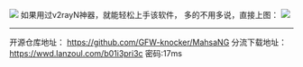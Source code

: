 ![](https://t.3344550.xyz/file/0e96d816e1b464a7f40ba.jpg)
如果用过v2rayN神器，就能轻松上手该软件，
多的不用多说，直接上图：
![](https://t.3344550.xyz/file/53066b561edc3a1eaf022.jpg)

- - -
开源仓库地址：
https://github.com/GFW-knocker/MahsaNG
分流下载地址：
https://wwd.lanzoul.com/b01i3pri3c 密码:17ms